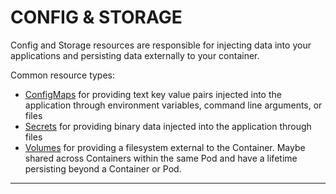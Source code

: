 # <strong>CONFIG & STORAGE</strong>

Config and Storage resources are responsible for injecting data into your applications and persisting data externally to your container.

Common resource types:

- [ConfigMaps](#configmap-v1) for providing text key value pairs injected into the application through environment variables, command line arguments, or files
- [Secrets](#secret-v1) for providing binary data injected into the application through files
- [Volumes](#volume-v1) for providing a filesystem external to the Container.  Maybe shared across Containers within the same Pod and have a lifetime persisting beyond a Container or Pod.

------------
